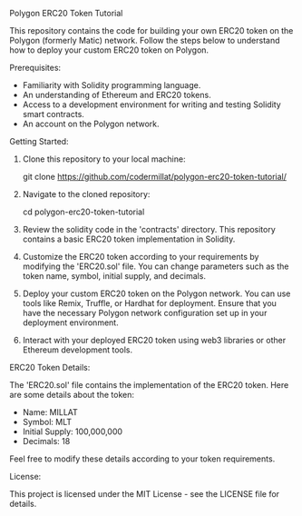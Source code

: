 Polygon ERC20 Token Tutorial

This repository contains the code for building your own ERC20 token on the Polygon (formerly Matic) network. Follow the steps below to understand how to deploy your custom ERC20 token on Polygon.

Prerequisites:

- Familiarity with Solidity programming language.
- An understanding of Ethereum and ERC20 tokens.
- Access to a development environment for writing and testing Solidity smart contracts.
- An account on the Polygon network.

Getting Started:

1. Clone this repository to your local machine:

   git clone https://github.com/codermillat/polygon-erc20-token-tutorial/

2. Navigate to the cloned repository:

   cd polygon-erc20-token-tutorial

3. Review the solidity code in the 'contracts' directory. This repository contains a basic ERC20 token implementation in Solidity.

4. Customize the ERC20 token according to your requirements by modifying the 'ERC20.sol' file. You can change parameters such as the token name, symbol, initial supply, and decimals.

5. Deploy your custom ERC20 token on the Polygon network. You can use tools like Remix, Truffle, or Hardhat for deployment. Ensure that you have the necessary Polygon network configuration set up in your deployment environment.

6. Interact with your deployed ERC20 token using web3 libraries or other Ethereum development tools.

ERC20 Token Details:

The 'ERC20.sol' file contains the implementation of the ERC20 token. Here are some details about the token:

- Name: MILLAT
- Symbol: MLT
- Initial Supply: 100,000,000
- Decimals: 18

Feel free to modify these details according to your token requirements.

License:

This project is licensed under the MIT License - see the LICENSE file for details.
